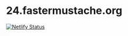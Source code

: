 # 24.fastermustache.org

[![Netlify Status](https://api.netlify.com/api/v1/badges/dd1a81c8-9f87-4fac-b007-1e088d6a8785/deploy-status)](https://app.netlify.com/sites/serene-pasteur-a94d90/deploys)
